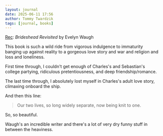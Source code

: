```yaml
---
layout: journal
date: 2025-06-11 17:56
author: Tommy Twardzik
tags: [journal, books]
---
```


[Rec](https://www.pi.fyi/rec/cmbshnnil0143su41isefnit4): *Brideshead Revisited* by Evelyn Waugh

This book is such a wild ride from vigorous indulgence to immaturity banging up against reality to a gorgeous love story and war and religion and loss and loneliness.

First time through, I couldn't get enough of Charles's and Sebastian's college partying, ridiculous pretentiousness, and deep friendship/romance.

The last time through, I absolutely lost myself in Charles's adult love story, climaxing onboard the ship.

And then this line:

> Our two lives, so long widely separate, now being knit to one.

So, so beautiful.

Waugh's an incredible writer and there's a lot of very dry funny stuff in between the heaviness.
